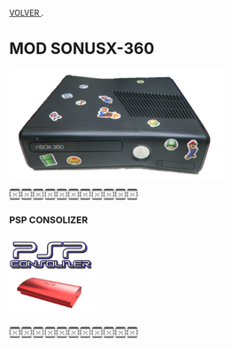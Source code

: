 [VOLVER ](index.md).

# MOD SONUSX-360

<img src="imagenes/xbox360.png"
height="200">


<script type="module" src="web/install-button.js?module">"prueba"</script>
<esp-web-install-button manifest="proyectos/varios/SONIDOS_360/manifest.json"></esp-web-install-button>




<img src="imagenes/dividir.jpg"
height="20">

### PSP CONSOLIZER

<img src="imagenes/PSP_GIT.png"
height="150">


<script type="module" src="web/install-button.js?module">"prueba"</script>
<esp-web-install-button manifest="proyectos/varios/PSP/manifest.json"></esp-web-install-button>




<img src="imagenes/dividir.jpg"
height="20">
